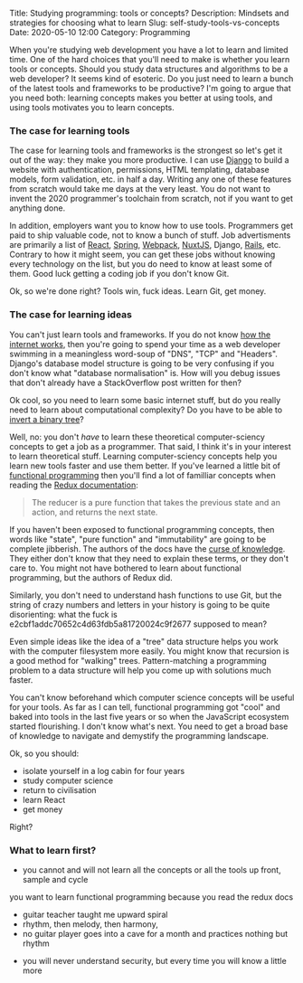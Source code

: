 Title: Studying programming: tools or concepts?
Description: Mindsets and strategies for choosing what to learn
Slug: self-study-tools-vs-concepts
Date: 2020-05-10 12:00
Category: Programming

When you're studying web development you have a lot to learn and limited time.
One of the hard choices that you'll need to make is whether you learn tools or concepts.
Should you study data structures and algorithms to be a web developer?
It seems kind of esoteric.
Do you just need to learn a bunch of the latest tools and frameworks to be productive?
I'm going to argue that you need both: learning concepts makes you better at using tools, and using tools motivates you to learn concepts.

### The case for learning tools

The case for learning tools and frameworks is the strongest so let's get it out of the way: they make you more productive.
I can use [Django](https://www.djangoproject.com/) to build a website with
authentication, permissions, HTML templating, database models, form validation, etc. in half a day.
Writing any one of these features from scratch would take me days at the very least.
You do not want to invent the 2020 programmer's toolchain from scratch, not if you want to get anything done.

In addition, employers want you to know how to use tools.
Programmers get paid to ship valuable code, not to know a bunch of stuff.
Job advertisments are primarily a list of [React](https://reactjs.org/), [Spring](https://spring.io/), [Webpack](https://webpack.js.org/), [NuxtJS](https://nuxtjs.org/), Django, [Rails](https://rubyonrails.org/), etc.
Contrary to how it might seem, you can get these jobs without knowing every technology on the list,
but you do need to know at least some of them.
Good luck getting a coding job if you don't know Git.

Ok, so we're done right? Tools win, fuck ideas. Learn Git, get money.

### The case for learning ideas

You can't just learn tools and frameworks. If you do not know [how the internet works](https://www.youtube.com/watch?v=DTQV7_HwF58),
then you're going to spend your time as a web developer swimming in a meaningless word-soup of "DNS", "TCP" and "Headers".
Django's database model structure is going to be very confusing if you don't know what "database normalisation" is.
How will you debug issues that don't already have a StackOverflow post written for then?

Ok cool, so you need to learn some basic internet stuff, but do you really need to learn about computational complexity?
Do you have to be able to [invert a binary tree](https://twitter.com/mxcl/status/608682016205344768?lang=en)?

Well, no: you don't _have_ to learn these theoretical computer-sciency concepts to get a job as a programmer.
That said, I think it's in your interest to learn theoretical stuff.
Learning computer-sciency concepts help you learn new tools faster and use them better.
If you've learned a little bit of [functional programming](https://en.wikipedia.org/wiki/Functional_programming) then you'll find a lot of familliar concepts when reading the [Redux documentation](https://redux.js.org/basics/reducers):

> The reducer is a pure function that takes the previous state and an action, and returns the next state.

If you haven't been exposed to functional programming concepts, then words like "state", "pure function" and "immutability"
are going to be complete jibberish. The authors of the docs have the [curse of knowledge](https://en.wikipedia.org/wiki/Curse_of_knowledge). They either don't know that they need to explain these terms, or they don't care to.
You might not have bothered to learn about functional programming, but the authors of Redux did.

Similarly, you don't need to understand hash functions to use Git, but the string of crazy numbers and letters
in your history is going to be quite disorienting: what the fuck is e2cbf1addc70652c4d63fdb5a81720024c9f2677 supposed to mean?

Even simple ideas like the idea of a "tree" data structure helps you work with the computer filesystem more easily.
You might know that recursion is a good method for "walking" trees. Pattern-matching a programming problem
to a data structure will help you come up with solutions much faster.

You can't know beforehand which computer science concepts will be useful for your tools.
As far as I can tell, functional programming got "cool" and baked into tools in the last five years or so when the JavaScript ecosystem
started flourishing. I don't know what's next. You need to get a broad base of knowledge to navigate
and demystify the programming landscape.

Ok, so you should:

- isolate yourself in a log cabin for four years
- study computer science
- return to civilisation
- learn React
- get money

Right?

### What to learn first?

- you cannot and will not learn all the concepts or all the tools up front, sample and cycle

you want to learn functional programming because you read the redux docs

- guitar teacher taught me upward spiral
- rhythm, then melody, then harmony,
- no guitar player goes into a cave for a month and practices nothing but rhythm

* you will never understand security, but every time you will know a little more
